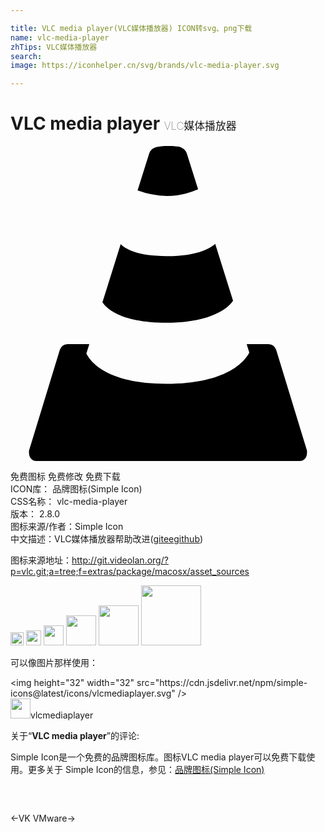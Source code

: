 ```yaml
---

title: VLC media player(VLC媒体播放器) ICON转svg、png下载
name: vlc-media-player
zhTips: VLC媒体播放器
search: 
image: https://iconhelper.cn/svg/brands/vlc-media-player.svg

---
```


# VLC media player  <small style="font-size: 60%;font-weight: 100">VLC媒体播放器</small>

<div id="svg" class="svg-wrap">
<svg role="img" viewBox="0 0 24 24" xmlns="http://www.w3.org/2000/svg"><title>VLC media player icon</title><path d="M11.891 13.463c3.757 0 4.854-1.347 5.065-1.674l-1.36-4.334c-.36.34-1.327.937-3.68.937-2.292 0-3.188-.567-3.52-.91l-1.39 4.422c.228.361 1.255 1.56 4.885 1.56zM11.917 3.807a6.143 6.143 0 0 0 2.376-.507L13.435.566a.781.781 0 0 0-.406-.437S12.914 0 12.032 0s-1.055.136-1.055.136a.733.733 0 0 0-.41.43l-.884 2.815a6.77 6.77 0 0 0 2.234.426zM22.59 23.319a.395.395 0 0 0-.016-.16l-2.334-7.632a.647.647 0 0 0-.583-.431h-1.663l.2.64c-.24.485-1.488 2.38-6.303 2.38-4.6 0-5.828-1.73-6.11-2.308l.223-.712H4.343a.647.647 0 0 0-.583.431L1.426 23.16a.398.398 0 0 0-.017.15l-.002.02a1.843 1.843 0 0 0 .024.226.528.528 0 0 0 .51.445H22.06a.528.528 0 0 0 .51-.445 1.843 1.843 0 0 0 .023-.226z"/></svg>
</div>
<detail full-name='vlc-media-player'></detail>

<div class="detail-page">
<p>
<span><span class="badge-success badge">免费图标</span> <span class="badge-success badge">免费修改</span>  <span class="badge-success badge">免费下载</span> </span>
<br/>
<span>
ICON库：
<span class="badge-secondary badge">品牌图标(Simple Icon)</span> 
</span>
<br/>
<span>
CSS名称：
<span class="badge-secondary badge">vlc-media-player</span> 
</span>

<br/>
<span>
版本：
<span class="badge-secondary badge">2.8.0</span> 
</span>
<br/>
<span>图标来源/作者：<span class="badge-light badge">Simple Icon</span></span> 
<br/>
<span class="zh-detail">中文描述：<span class="badge-primary badge">VLC媒体播放器</span><span class="help-link"><span>帮助改进</span>(<a href="https://gitee.com/liuwave/icon-helper/edit/master/json/brands/vlc-media-player.json" target="_blank" rel="noopener noreferrer">gitee</a><a href="https://github.com/liuwave/icon-helper/edit/master/json/brands/vlc-media-player.json" target="_blank" rel="noopener noreferrer">github</a></span>)</span><br/>
</p>
</div><div class="description description alert alert-light"><p>图标来源地址：<a href="http://git.videolan.org/?p=vlc.git;a=tree;f=extras/package/macosx/asset_sources" target="_blank" rel="noopener noreferrer">http://git.videolan.org/?p=vlc.git;a=tree;f=extras/package/macosx/asset_sources</a></p></div>
<div class="alert alert-dark">
<img height="21" width="21" src="https://cdn.jsdelivr.net/npm/simple-icons@latest/icons/vlcmediaplayer.svg" />
<img height="24" width="24" src="https://cdn.jsdelivr.net/npm/simple-icons@latest/icons/vlcmediaplayer.svg" />
<img height="32" width="32" src="https://cdn.jsdelivr.net/npm/simple-icons@latest/icons/vlcmediaplayer.svg" />
<img height="48" width="48" src="https://cdn.jsdelivr.net/npm/simple-icons@latest/icons/vlcmediaplayer.svg" />
<img height="64" width="64" src="https://cdn.jsdelivr.net/npm/simple-icons@latest/icons/vlcmediaplayer.svg" />
<img height="96" width="96" src="https://cdn.jsdelivr.net/npm/simple-icons@latest/icons/vlcmediaplayer.svg" />

</div>
<div>
  <p>可以像图片那样使用：    
  </p>
  <div class="alert alert-primary" style="font-size: 14px">
    &lt;img height="32" width="32" src="https://cdn.jsdelivr.net/npm/simple-icons@latest/icons/vlcmediaplayer.svg" /&gt;
    <copy-btn content='<img height="32" width="32" src="https://cdn.jsdelivr.net/npm/simple-icons@latest/icons/vlcmediaplayer.svg" />'></copy-btn>
  </div>
  <div class="alert alert-secondary">
    <img height="32" width="32" src="https://cdn.jsdelivr.net/npm/simple-icons@latest/icons/vlcmediaplayer.svg" />vlcmediaplayer
    <copy-btn content="vlcmediaplayer" btn-title="复制图标名称"></copy-btn>
  </div>
</div>
<div class="icon-detail__container">
<p>关于“<b>VLC media player</b>”的评论:</p>
</div>
<Vssue title="关于“VLC media player”的评论" />
<div><p>Simple Icon是一个免费的品牌图标库。图标VLC media player可以免费下载使用。更多关于  Simple Icon的信息，参见：<a target="_blank" href="https://iconhelper.cn/brands.html">品牌图标(Simple Icon)</a>
</p></div>


<div style="padding:2rem 0 " class="page-nav"><p class="inner"><span class="prev">←<router-link to="/icon/vk.html">VK</router-link></span> <span class="next"><router-link to="/icon/vmware.html">VMware</router-link>→</span></p></div>
